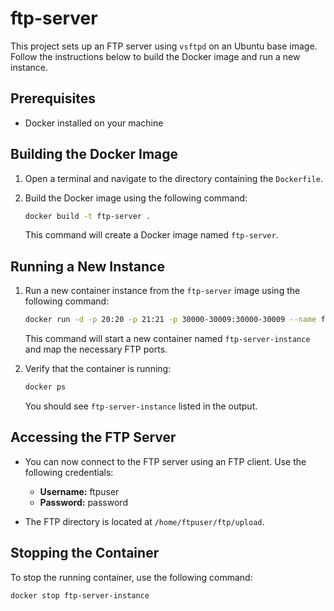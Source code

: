 # ftp-server

This project sets up an FTP server using `vsftpd` on an Ubuntu base image. Follow the instructions below to build the Docker image and run a new instance.

## Prerequisites

- Docker installed on your machine

## Building the Docker Image

1. Open a terminal and navigate to the directory containing the `Dockerfile`.

2. Build the Docker image using the following command:

    ```sh
    docker build -t ftp-server .
    ```

    This command will create a Docker image named `ftp-server`.

## Running a New Instance

1. Run a new container instance from the `ftp-server` image using the following command:

    ```sh
    docker run -d -p 20:20 -p 21:21 -p 30000-30009:30000-30009 --name ftp-server-instance ftp-server
    ```

    This command will start a new container named `ftp-server-instance` and map the necessary FTP ports.

2. Verify that the container is running:

    ```sh
    docker ps
    ```

    You should see `ftp-server-instance` listed in the output.

## Accessing the FTP Server

- You can now connect to the FTP server using an FTP client. Use the following credentials:

    - **Username:** ftpuser
    - **Password:** password

- The FTP directory is located at `/home/ftpuser/ftp/upload`.

## Stopping the Container

To stop the running container, use the following command:

```sh
docker stop ftp-server-instance